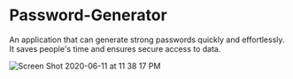 # Password-Generator

An application that can generate strong passwords quickly and effortlessly. It saves people's time and ensures secure access to data.

![Screen Shot 2020-06-11 at 11 38 17 PM](https://user-images.githubusercontent.com/63524583/84463257-27de0400-ac3f-11ea-8495-606a441be707.png)
